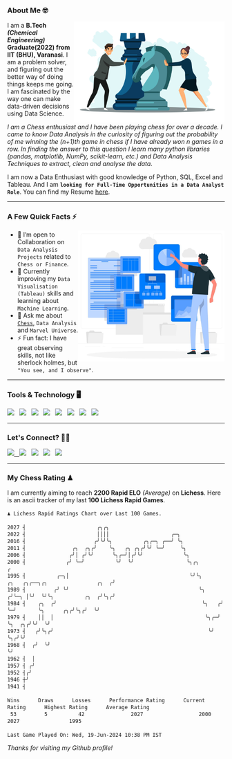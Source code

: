 ### About Me 🤓
<img align="right" alt="Coding" width="350" src="https://github.com/Laxman-Lakhan/Laxman-Lakhan/blob/master/Assets/Chess_Vector.jpg">   

I am a **B.Tech** _**(Chemical Engineering)**_ **Graduate(2022) from IIT (BHU), Varanasi**. I am a problem solver, and figuring out the better way of doing things keeps me going. I am fascinated by the way one can make data-driven decisions using Data Science. 

_I am a Chess enthusiast and I have been playing chess for over a decade. I came to know Data Analysis in the curiosity of figuring out the probability of me winning the (n+1)th game in chess if I have already won n games in a row. In finding the answer to this question I learn many python libraries (pandas, matplotlib, NumPy, scikit-learn, etc.) and Data Analysis Techniques to extract, clean and analyse the data._

I am now a Data Enthusiast with good knowledge of Python, SQL, Excel and Tableau. And I am **`looking for Full-Time Opportunities in a Data Analyst Role`**. You can find my Resume
 [here](https://drive.google.com/file/d/1UIOoogRLj5eGQFQBkuvMmTISZVdl2Ok7/view?usp=sharing).


---

### A Few Quick Facts ⚡️
<img align="right" alt="Coding" width="340" src="https://github.com/Laxman-Lakhan/Laxman-Lakhan/blob/master/Assets/Data_Vector.jpg">   

- 🤝 I’m open to Collaboration on `Data Analysis Projects` related to `Chess or Finance`.
- 📖 Currently improving my `Data Visualisation (Tableau)` skills and learning about `Machine Learning`.
- 💬 Ask me about [`Chess`](https://lichess.org/@/YourKingIsInDanger), `Data Analysis` and `Marvel Universe`.
- ⚡️ Fun fact: I have great observing skills, not like sherlock holmes, but `"You see, and I observe"`.

---
### Tools & Technology 🖥

<img src="https://img.shields.io/badge/Python-white?logo=Python&logoColor=ColorName&style=ShieldStyle" /> &nbsp;
<img src="https://img.shields.io/badge/MySQL-white?logo=MySQL&logoColor=ColorName&style=ShieldStyle" /> &nbsp;
<img src="https://img.shields.io/badge/Tableau-white?logo=Tableau&logoColor=ColorName&style=ShieldStyle" /> &nbsp;
<img src="https://img.shields.io/badge/Excel-white?logo=Microsoft+Excel&logoColor=196F3D&style=ShieldStyle" /> &nbsp;
<img src="https://img.shields.io/badge/Jupyter-white?logo=Jupyter&logoColor=ColorName&style=ShieldStyle" /> &nbsp;
<img src="https://img.shields.io/badge/pandas-white?logo=Pandas&logoColor=000080&style=ShieldStyle" /> &nbsp;
<img src="https://img.shields.io/badge/numpy-white?logo=Numpy&logoColor=85C1E9&style=ShieldStyle" /> &nbsp;
<img src="https://img.shields.io/badge/scikit learn-white?logo=Scikit+Learn&logoColor=ColorName&style=ShieldStyle" /> &nbsp;



---

### Let's Connect? 🫳🏻

<a href="mailto:laxmansingh.lakhan@gmail.com"> <img src="https://img.icons8.com/fluent/48/000000/gmail.png" width="3.5%"/> &nbsp;
[<img src="https://img.icons8.com/color/48/000000/linkedin.png" width="3.5%"/>](https://www.linkedin.com/in/laxman-lakhan/)  &nbsp;
[<img src="https://img.icons8.com/fluent/48/000000/facebook-new.png" width="3.5%"/>](https://www.facebook.com/s.laxmanlakhan/)  &nbsp;
[<img src="https://img.icons8.com/fluent/48/000000/instagram-new.png" width="3.5%"/>](https://www.instagram.com/laxman.lakhan/)  &nbsp;
[<img src="https://img.icons8.com/color/48/000000/twitter.png" width="3.5%"/>](https://twitter.com/laxman__lakhan)  &nbsp;

 ---
  
### My Chess Rating ♟
  
I am currently aiming to reach **2200 Rapid ELO** *(Average)* on **Lichess**. Here is an ascii tracker of my last **100 Lichess Rapid Games**.

  ```
  ♟︎ 𝙻𝚒𝚌𝚑𝚎𝚜𝚜 Rapid 𝚁𝚊𝚝𝚒𝚗𝚐𝚜 𝙲𝚑𝚊𝚛𝚝 𝚘𝚟𝚎𝚛 𝙻𝚊𝚜𝚝 𝟷00 𝙶𝚊𝚖𝚎𝚜.
  
2027 ┤                       ╭╮╭╮
2022 ┤                       ││││                    ╭─╮
2016 ┤                      ╭╯╰╯╰╮          ╭╮╭─╮ ╭──╯ ╰╮
2011 ┤               ╭╮  ╭╮╭╯    ╰╮   ╭╮ ╭╮╭╯╰╯ ╰─╯     ╰╮
2006 ┤              ╭╯│ ╭╯╰╯      ╰╮╭─╯│╭╯╰╯             ╰╮
2000 ┤             ╭╯ ╰─╯          ╰╯  ╰╯                 ╰╮╭╮                                          ╭
1995 ┤          ╭─╮│                                       ╰╯╰╮       ╭╮   ╭╮╭──╮╭╮                ╭╮  ╭╯
1989 ┤         ╭╯ ╰╯                                          ╰╮     ╭╯╰─╮ │╰╯  ╰╯╰╮          ╭╮  ╭╯╰╮╭╯
1984 ┤    ╭╮  ╭╯                                               ╰╮   ╭╯   ╰─╯       ╰╮      ╭╮╭╯╰╮╭╯  ╰╯
1979 ┤    ││  │                                                 ╰╮╭─╯               ╰╮  ╭╮╭╯╰╯  ╰╯
1973 ┤   ╭╯╰╮╭╯                                                  ╰╯                  ╰╮╭╯╰╯
1968 ┤  ╭╯  ╰╯                                                                        ╰╯
1962 ┤  │
1957 ┤ ╭╯
1952 ┤╭╯
1946 ┼╯
1941 ┤ 

Wins      Draws      Losses      Performance Rating      Current Rating      Highest Rating      Average Rating
   53         5          42               2027                  2000                2027                1995     

Last Game Played On: Wed, 19-Jun-2024 10:38 PM IST
  ```
  
  
*Thanks for visiting my Github profile!*
